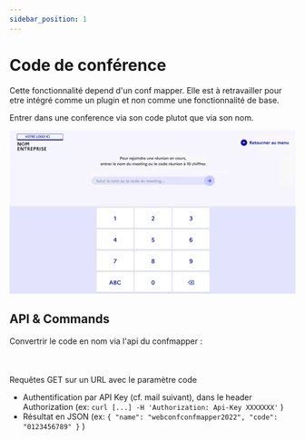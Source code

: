 ```yaml
---
sidebar_position: 1
---
```


# Code de conférence 


Cette fonctionnalité depend d'un conf mapper.
Elle est à retravailler pour etre intégré comme un plugin et non comme une fonctionnalité de base.


Entrer dans une conference via son code plutot que via son nom.

![image](./images/call-via-conf-number-1.png "Code de conference")


## API & Commands

Convertrir le code en nom via l'api du confmapper : <br></br><br></br>
Requêtes GET sur un URL avec le paramètre code
  -	Authentification par API Key (cf. mail suivant), dans le header Authorization
    (ex: `curl [...] -H 'Authorization: Api-Key XXXXXXX'` )
  -	Résultat en JSON
    (ex: `{ "name": "webconfconfmapper2022", "code": "0123456789" }` )